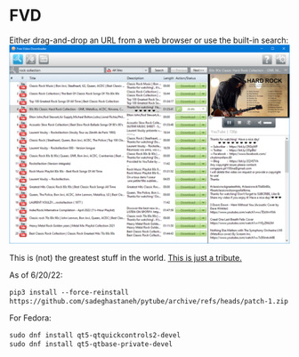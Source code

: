 # FVD
Either drag-and-drop an URL from a web browser or use the built-in search:
![demo](demo.png)

This is (not) the greatest stuff in the world. [This is just a tribute.](resources/strategies/YouTube.py)

As of 6/20/22:
```
pip3 install --force-reinstall https://github.com/sadeghastaneh/pytube/archive/refs/heads/patch-1.zip
```

For Fedora:
```
sudo dnf install qt5-qtquickcontrols2-devel
sudo dnf install qt5-qtbase-private-devel
```
